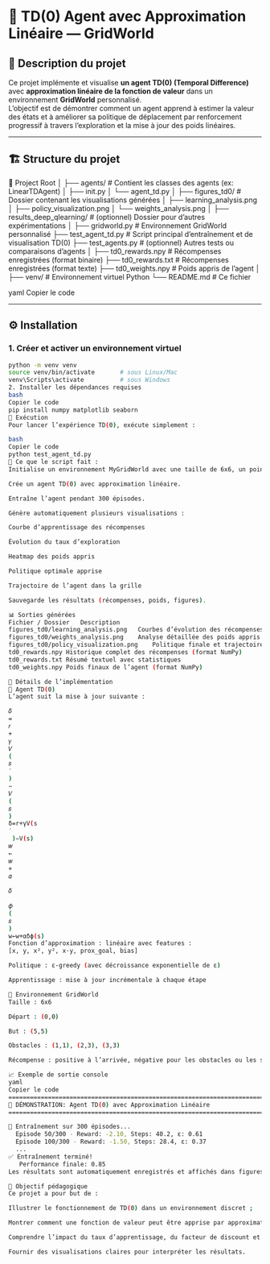 # 🧠 TD(0) Agent avec Approximation Linéaire — GridWorld

## 📘 Description du projet
Ce projet implémente et visualise **un agent TD(0) (Temporal Difference)** avec **approximation linéaire de la fonction de valeur** dans un environnement **GridWorld** personnalisé.  
L’objectif est de démontrer comment un agent apprend à estimer la valeur des états et à améliorer sa politique de déplacement par renforcement progressif à travers l’exploration et la mise à jour des poids linéaires.

---

## 🏗️ Structure du projet

📂 Project Root
│
├── agents/ # Contient les classes des agents (ex: LinearTDAgent)
│ ├── init.py
│ └── agent_td.py
│
├── figures_td0/ # Dossier contenant les visualisations générées
│ ├── learning_analysis.png
│ ├── policy_visualization.png
│ └── weights_analysis.png
│
├── results_deep_qlearning/ # (optionnel) Dossier pour d’autres expérimentations
│
├── gridworld.py # Environnement GridWorld personnalisé
├── test_agent_td.py # Script principal d’entraînement et de visualisation TD(0)
├── test_agents.py # (optionnel) Autres tests ou comparaisons d’agents
│
├── td0_rewards.npy # Récompenses enregistrées (format binaire)
├── td0_rewards.txt # Récompenses enregistrées (format texte)
├── td0_weights.npy # Poids appris de l’agent
│
├── venv/ # Environnement virtuel Python
└── README.md # Ce fichier

yaml
Copier le code

---

## ⚙️ Installation

### 1. Créer et activer un environnement virtuel
```bash
python -m venv venv
source venv/bin/activate       # sous Linux/Mac
venv\Scripts\activate          # sous Windows
2. Installer les dépendances requises
bash
Copier le code
pip install numpy matplotlib seaborn
🚀 Exécution
Pour lancer l’expérience TD(0), exécute simplement :

bash
Copier le code
python test_agent_td.py
🔹 Ce que le script fait :
Initialise un environnement MyGridWorld avec une taille de 6x6, un point de départ, un but et des obstacles.

Crée un agent TD(0) avec approximation linéaire.

Entraîne l’agent pendant 300 épisodes.

Génère automatiquement plusieurs visualisations :

Courbe d’apprentissage des récompenses

Évolution du taux d’exploration

Heatmap des poids appris

Politique optimale apprise

Trajectoire de l’agent dans la grille

Sauvegarde les résultats (récompenses, poids, figures).

📊 Sorties générées
Fichier / Dossier	Description
figures_td0/learning_analysis.png	Courbes d’évolution des récompenses, pas et exploration
figures_td0/weights_analysis.png	Analyse détaillée des poids appris
figures_td0/policy_visualization.png	Politique finale et trajectoire optimale
td0_rewards.npy	Historique complet des récompenses (format NumPy)
td0_rewards.txt	Résumé textuel avec statistiques
td0_weights.npy	Poids finaux de l’agent (format NumPy)

🧩 Détails de l’implémentation
🔸 Agent TD(0)
L’agent suit la mise à jour suivante :

𝛿
=
𝑟
+
𝛾
𝑉
(
𝑠
′
)
−
𝑉
(
𝑠
)
δ=r+γV(s 
′
 )−V(s)
𝑤
←
𝑤
+
𝛼
 
𝛿
 
𝜙
(
𝑠
)
w←w+αδϕ(s)
Fonction d’approximation : linéaire avec features :
[x, y, x², y², x·y, prox_goal, bias]

Politique : ε-greedy (avec décroissance exponentielle de ε)

Apprentissage : mise à jour incrémentale à chaque étape

🔸 Environnement GridWorld
Taille : 6x6

Départ : (0,0)

But : (5,5)

Obstacles : (1,1), (2,3), (3,3)

Récompense : positive à l’arrivée, négative pour les obstacles ou les sorties de grille.

📈 Exemple de sortie console
yaml
Copier le code
================================================================================
🎯 DÉMONSTRATION: Agent TD(0) avec Approximation Linéaire
================================================================================

🏃 Entraînement sur 300 épisodes...
  Episode 50/300 - Reward: -2.10, Steps: 40.2, ε: 0.61
  Episode 100/300 - Reward: -1.50, Steps: 28.4, ε: 0.37
  ...
✅ Entraînement terminé!
   Performance finale: 0.85
Les résultats sont automatiquement enregistrés et affichés dans figures_td0/.

🧠 Objectif pédagogique
Ce projet a pour but de :

Illustrer le fonctionnement de TD(0) dans un environnement discret ;

Montrer comment une fonction de valeur peut être apprise par approximation linéaire ;

Comprendre l’impact du taux d’apprentissage, du facteur de discount et de l’exploration sur la convergence ;

Fournir des visualisations claires pour interpréter les résultats.  

